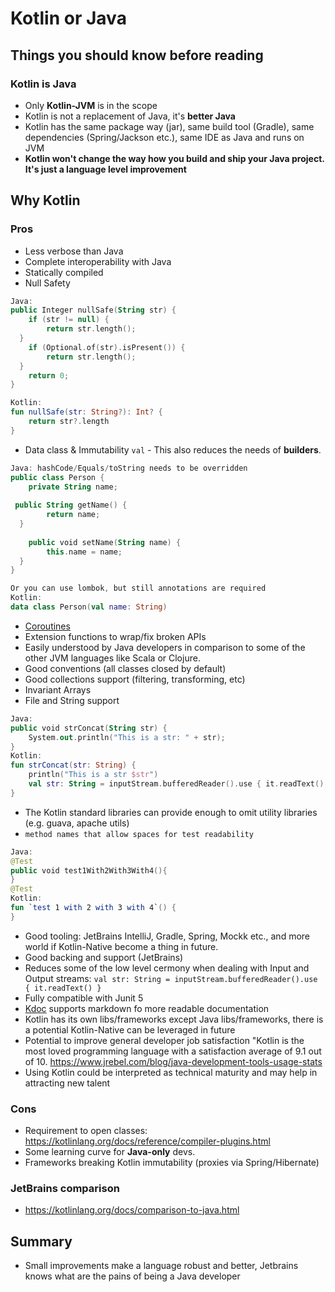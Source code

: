 
# Kotlin or Java

## Things you should know before reading

### Kotlin is Java

- Only **Kotlin-JVM** is in the scope
- Kotlin is not a replacement of Java, it's **better Java**
- Kotlin has the same package way (jar), same build tool (Gradle), same dependencies (Spring/Jackson etc.), same IDE as Java and runs on JVM
- **Kotlin won't change the way how you build and ship your Java project. It's just a language level improvement**


## Why Kotlin

### Pros

- Less verbose than Java
- Complete interoperability with Java
- Statically compiled
- Null Safety
```kotlin
Java:
public Integer nullSafe(String str) {  
    if (str != null) {  
        return str.length();  
  }  
    if (Optional.of(str).isPresent()) {  
        return str.length();  
  }  
    return 0;  
}

Kotlin:
fun nullSafe(str: String?): Int? {  
    return str?.length  
}
```
- Data class & Immutability `val` - This also reduces the needs of **builders**.
```kotlin
Java: hashCode/Equals/toString needs to be overridden
public class Person {  
    private String name;  
  
 public String getName() {  
        return name;  
  }  
  
    public void setName(String name) {  
        this.name = name;  
  }
}

Or you can use lombok, but still annotations are required
Kotlin:
data class Person(val name: String)
```
- [Coroutines](https://kotlinlang.org/docs/coroutines-overview.html)
- Extension functions to wrap/fix broken APIs
- Easily understood by Java developers in comparison to some of the other JVM languages like Scala or Clojure.
- Good conventions (all classes closed by default)
- Good collections support (filtering, transforming, etc)
- Invariant Arrays
- File and String support
```kotlin
Java: 
public void strConcat(String str) {  
    System.out.println("This is a str: " + str);  
}
Kotlin:
fun strConcat(str: String) {  
    println("This is a str $str")
    val str: String = inputStream.bufferedReader().use { it.readText() }
}
```
- The Kotlin standard libraries can provide enough to omit utility libraries (e.g. guava, apache utils)
- `method names that allow spaces for test readability`
```kotlin
Java: 
@Test
public void test1With2With3With4(){   
}
@Test
Kotlin:
fun `test 1 with 2 with 3 with 4`() {  
}
```
- Good tooling: JetBrains IntelliJ, Gradle, Spring, Mockk etc., and more world if Kotlin-Native become a thing in future.
- Good backing and support (JetBrains)
- Reduces some of the low level cermony when dealing with Input and Output streams:
  `val str: String = inputStream.bufferedReader().use { it.readText() }`
- Fully compatible with Junit 5
- [Kdoc](https://kotlinlang.org/docs/kotlin-doc.html) supports markdown fo more readable documentation
- Kotlin has its own libs/frameworks except Java libs/frameworks, there is a potential Kotlin-Native can be leveraged in future
- Potential to improve general developer job satisfaction "Kotlin is the most loved programming language with a satisfaction average of 9.1 out of 10. https://www.jrebel.com/blog/java-development-tools-usage-stats
- Using Kotlin could be interpreted as technical maturity and may help in attracting new talent

### Cons

- Requirement to open classes: https://kotlinlang.org/docs/reference/compiler-plugins.html
- Some learning curve for **Java-only** devs.
- Frameworks breaking Kotlin immutability (proxies via Spring/Hibernate)


### JetBrains comparison

- https://kotlinlang.org/docs/comparison-to-java.html

## Summary

- Small improvements make a language robust and better, Jetbrains knows what are the pains of being a Java developer
